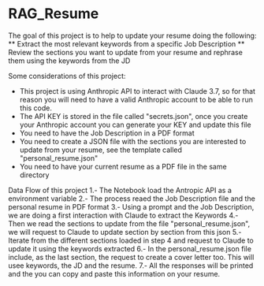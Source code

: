 # RAG_Resume
The goal of this project is to help to update your resume doing the following:
** Extract the most relevant keywords from a specific Job Description
** Review the sections you want to update from your resume and rephrase them using the keywords from the JD

Some considerations of this project:
- This project is using Anthropic API to interact with Claude 3.7, so for that reason you will need to have a valid Anthropic account to be able to run this code.
- The API KEY is stored in the file called "secrets.json", once you create your Anthropic account you can generate your KEY and update this file
- You need to have the Job Description in a PDF format
- You need to create a JSON file with the sections you are interested to update from your resume, see the template called "personal_resume.json"
- You need to have your current resume as a PDF file in the same directory


Data Flow of this project
1.- The Notebook load the Antropic API as a environment variable
2.- The process reaed the Job Description file and the personal resume in PDF format
3.- Using a prompt and the Job Description, we are doing a first interaction with Claude to extract the Keywords
4.- Then we read the sections to update from the file "personal_resume.json", we will request to Claude to update section by section from this json
5.- Iterate from the different sections loaded in step 4 and request to Claude to update it using the keywords extracted
6.- In the personal_resume.json file include, as the last section, the request to create a cover letter too. This will usee keywords, the JD and the resume.
7.- All the responses will be printed and the you can copy and paste this information on your resume.

